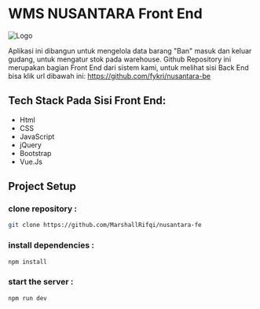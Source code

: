 # WMS NUSANTARA Front End

![Logo](https://imgtr.ee/images/2024/06/24/8ea2092c83467a10bd0196ebf7e86240.png)

Aplikasi ini dibangun untuk mengelola data barang "Ban" masuk dan keluar gudang, untuk mengatur stok pada warehouse.
Github Repository ini merupakan bagian Front End dari sistem kami, untuk melihat sisi Back End bisa klik url dibawah ini: https://github.com/fykri/nusantara-be


## Tech Stack Pada Sisi Front End:
- Html
- CSS
- JavaScript
- jQuery
- Bootstrap
- Vue.Js


## Project Setup
### clone repository :
```sh
git clone https://github.com/MarshallRifqi/nusantara-fe
```

### install dependencies :
```sh
npm install
```

### start the server :
```sh
npm run dev
```


